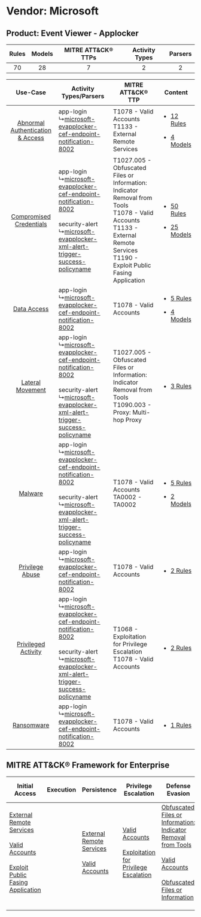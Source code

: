 Vendor: Microsoft
=================
Product: Event Viewer - Applocker
---------------------------------
| Rules | Models | MITRE ATT&CK® TTPs | Activity Types | Parsers |
|:-----:|:------:|:------------------:|:--------------:|:-------:|
|  70   |   28   |         7          |       2        |    2    |

|    Use-Case    | Activity Types/Parsers    | MITRE ATT&CK® TTP    | Content    |
|:----:| ---- | ---- | ---- |
| [Abnormal Authentication & Access](../../../UseCases/uc_abnormal_authentication_&_access.md) |  app-login<br> ↳[microsoft-evapplocker-cef-endpoint-notification-8002](Ps/pC_microsoftevapplockercefendpointnotification8002.md)<br>    | T1078 - Valid Accounts<br>T1133 - External Remote Services<br>    | [<ul><li>12 Rules</li></ul><ul><li>4 Models</li></ul>](RM/r_m_microsoft_event_viewer_-_applocker_Abnormal_Authentication_&_Access.md) |
|          [Compromised Credentials](../../../UseCases/uc_compromised_credentials.md)          |  app-login<br> ↳[microsoft-evapplocker-cef-endpoint-notification-8002](Ps/pC_microsoftevapplockercefendpointnotification8002.md)<br><br> security-alert<br> ↳[microsoft-evapplocker-xml-alert-trigger-success-policyname](Ps/pC_microsoftevapplockerxmlalerttriggersuccesspolicyname.md)<br> | T1027.005 - Obfuscated Files or Information: Indicator Removal from Tools<br>T1078 - Valid Accounts<br>T1133 - External Remote Services<br>T1190 - Exploit Public Fasing Application<br> | [<ul><li>50 Rules</li></ul><ul><li>25 Models</li></ul>](RM/r_m_microsoft_event_viewer_-_applocker_Compromised_Credentials.md)         |
|    [Data Access](../../../UseCases/uc_data_access.md)    |  app-login<br> ↳[microsoft-evapplocker-cef-endpoint-notification-8002](Ps/pC_microsoftevapplockercefendpointnotification8002.md)<br>    | T1078 - Valid Accounts<br>    | [<ul><li>5 Rules</li></ul><ul><li>4 Models</li></ul>](RM/r_m_microsoft_event_viewer_-_applocker_Data_Access.md)    |
|    [Lateral Movement](../../../UseCases/uc_lateral_movement.md)    |  app-login<br> ↳[microsoft-evapplocker-cef-endpoint-notification-8002](Ps/pC_microsoftevapplockercefendpointnotification8002.md)<br><br> security-alert<br> ↳[microsoft-evapplocker-xml-alert-trigger-success-policyname](Ps/pC_microsoftevapplockerxmlalerttriggersuccesspolicyname.md)<br> | T1027.005 - Obfuscated Files or Information: Indicator Removal from Tools<br>T1090.003 - Proxy: Multi-hop Proxy<br>    | [<ul><li>3 Rules</li></ul>](RM/r_m_microsoft_event_viewer_-_applocker_Lateral_Movement.md)    |
|    [Malware](../../../UseCases/uc_malware.md)    |  app-login<br> ↳[microsoft-evapplocker-cef-endpoint-notification-8002](Ps/pC_microsoftevapplockercefendpointnotification8002.md)<br><br> security-alert<br> ↳[microsoft-evapplocker-xml-alert-trigger-success-policyname](Ps/pC_microsoftevapplockerxmlalerttriggersuccesspolicyname.md)<br> | T1078 - Valid Accounts<br>TA0002 - TA0002<br>    | [<ul><li>5 Rules</li></ul><ul><li>2 Models</li></ul>](RM/r_m_microsoft_event_viewer_-_applocker_Malware.md)    |
|    [Privilege Abuse](../../../UseCases/uc_privilege_abuse.md)    |  app-login<br> ↳[microsoft-evapplocker-cef-endpoint-notification-8002](Ps/pC_microsoftevapplockercefendpointnotification8002.md)<br>    | T1078 - Valid Accounts<br>    | [<ul><li>2 Rules</li></ul>](RM/r_m_microsoft_event_viewer_-_applocker_Privilege_Abuse.md)    |
|    [Privileged Activity](../../../UseCases/uc_privileged_activity.md)    |  app-login<br> ↳[microsoft-evapplocker-cef-endpoint-notification-8002](Ps/pC_microsoftevapplockercefendpointnotification8002.md)<br><br> security-alert<br> ↳[microsoft-evapplocker-xml-alert-trigger-success-policyname](Ps/pC_microsoftevapplockerxmlalerttriggersuccesspolicyname.md)<br> | T1068 - Exploitation for Privilege Escalation<br>T1078 - Valid Accounts<br>    | [<ul><li>2 Rules</li></ul>](RM/r_m_microsoft_event_viewer_-_applocker_Privileged_Activity.md)    |
|    [Ransomware](../../../UseCases/uc_ransomware.md)    |  app-login<br> ↳[microsoft-evapplocker-cef-endpoint-notification-8002](Ps/pC_microsoftevapplockercefendpointnotification8002.md)<br>    | T1078 - Valid Accounts<br>    | [<ul><li>1 Rules</li></ul>](RM/r_m_microsoft_event_viewer_-_applocker_Ransomware.md)    |

MITRE ATT&CK® Framework for Enterprise
--------------------------------------
| Initial Access                                                                                                                                                                                                                         | Execution | Persistence                                                                                                                                      | Privilege Escalation                                                                                                                                          | Defense Evasion                                                                                                                                                                                                                                                               | Credential Access | Discovery | Lateral Movement | Collection | Command and Control                                                                                                                       | Exfiltration | Impact |
| -------------------------------------------------------------------------------------------------------------------------------------------------------------------------------------------------------------------------------------- | --------- | ------------------------------------------------------------------------------------------------------------------------------------------------ | ------------------------------------------------------------------------------------------------------------------------------------------------------------- | ----------------------------------------------------------------------------------------------------------------------------------------------------------------------------------------------------------------------------------------------------------------------------- | ----------------- | --------- | ---------------- | ---------- | ----------------------------------------------------------------------------------------------------------------------------------------- | ------------ | ------ |
| [External Remote Services](https://attack.mitre.org/techniques/T1133)<br><br>[Valid Accounts](https://attack.mitre.org/techniques/T1078)<br><br>[Exploit Public Fasing Application](https://attack.mitre.org/techniques/T1190)<br><br> |           | [External Remote Services](https://attack.mitre.org/techniques/T1133)<br><br>[Valid Accounts](https://attack.mitre.org/techniques/T1078)<br><br> | [Valid Accounts](https://attack.mitre.org/techniques/T1078)<br><br>[Exploitation for Privilege Escalation](https://attack.mitre.org/techniques/T1068)<br><br> | [Obfuscated Files or Information: Indicator Removal from Tools](https://attack.mitre.org/techniques/T1027/005)<br><br>[Valid Accounts](https://attack.mitre.org/techniques/T1078)<br><br>[Obfuscated Files or Information](https://attack.mitre.org/techniques/T1027)<br><br> |                   |           |                  |            | [Proxy: Multi-hop Proxy](https://attack.mitre.org/techniques/T1090/003)<br><br>[Proxy](https://attack.mitre.org/techniques/T1090)<br><br> |              |        |